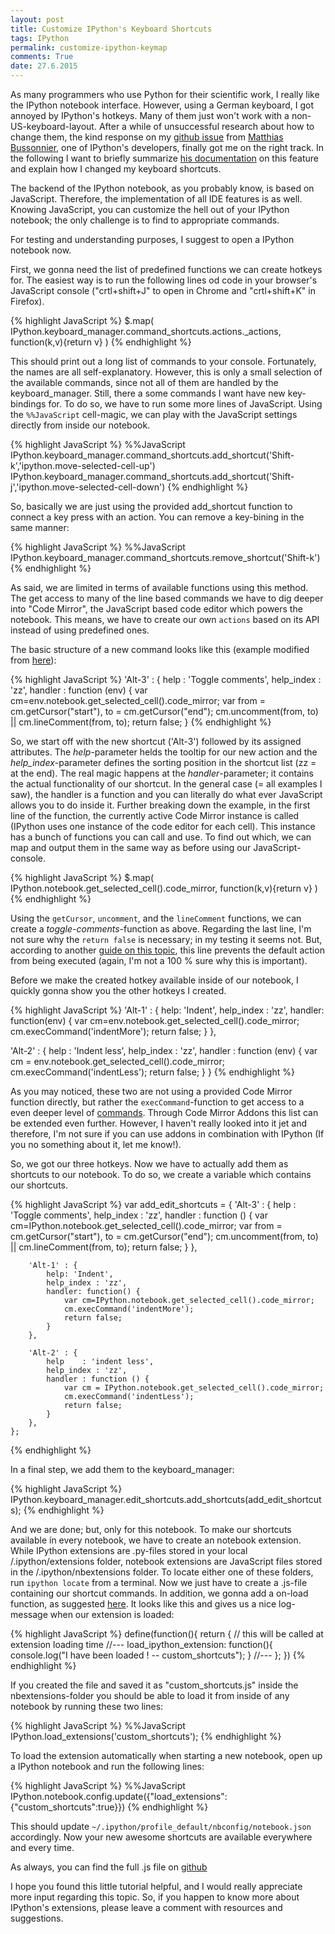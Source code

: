 ```yaml
---
layout: post
title: Customize IPython's Keyboard Shortcuts
tags: IPython
permalink: customize-ipython-keymap
comments: True
date: 27.6.2015
---
```


As many programmers who use Python for their scientific work, I really like the IPython notebook interface. However, using a German keyboard, I got annoyed by IPython's hotkeys. Many of them just won't work with a non-US-keyboard-layout. After a while of unsuccessful research about how to change them, the kind response on my [github issue](https://github.com/ipython/ipython/issues/8586) from [Matthias Bussonnier](https://github.com/Carreau), one of IPython's developers, finally got me on the right track. In the following I want to briefly summarize [his documentation](http://carreau.gitbooks.io/jupyter-book/content/keyboardshortcut.html) on this feature and explain how I changed my keyboard shortcuts.

The backend of the IPython notebook, as you probably know, is based on JavaScript. Therefore, the implementation of all IDE features is as well. Knowing JavaScript, you can customize the hell out of your IPython notebook; the only challenge is to find to appropriate commands.

For testing and understanding purposes, I suggest to open a IPython notebook now.

First, we gonna need the list of predefined functions we can create hotkeys for. The easiest way is to run the following lines od code in your browser's JavaScript console ("crtl+shift+J" to open in Chrome and "crtl+shift+K" in Firefox).

{% highlight JavaScript %}
$.map(
     IPython.keyboard_manager.command_shortcuts.actions.\_actions,
     function(k,v){return v}
     )
{% endhighlight %}

This should print out a long list of commands to your console. Fortunately, the names are all self-explanatory. However, this is only a small selection of the available commands, since not all of them are handled by the keyboard_manager. Still, there a some commands I want have new key-bindings for.
To do so, we have to run some more lines of JavaScript. Using the ``%%JavaScript`` cell-magic, we can play with the JavaScript settings directly from inside our notebook.

{% highlight JavaScript %}
%%JavaScript
IPython.keyboard_manager.command_shortcuts.add_shortcut('Shift-k','ipython.move-selected-cell-up')
IPython.keyboard_manager.command_shortcuts.add_shortcut('Shift-j','ipython.move-selected-cell-down')
{% endhighlight %}

So, basically we are just using the provided add_shortcut function to connect a key press with an action.
You can remove a key-bining in the same manner:

{% highlight JavaScript %}
%%JavaScript
IPython.keyboard_manager.command_shortcuts.remove_shortcut('Shift-k')
{% endhighlight %}

As said, we are limited in terms of available functions using this method. The get access to many of the line based commands we have to dig deeper into "Code Mirror", the JavaScript based code editor which powers the notebook. This means, we have to create our own ``actions`` based on its API instead of using predefined ones.

The basic structure of a new command looks like this (example modified from [here](https://github.com/juhasch/IPython-notebook-extensions/blob/master/usability/comment-uncomment.js)):

{% highlight JavaScript %}
'Alt-3' : {
    help    : 'Toggle comments',
    help_index : 'zz',
    handler : function (env) {
        var cm=env.notebook.get_selected_cell().code_mirror;
        var from = cm.getCursor("start"), to = cm.getCursor("end");
        cm.uncomment(from, to) || cm.lineComment(from, to);
        return false;
    }
{% endhighlight %}

So, we start off with the new shortcut ('Alt-3') followed by its assigned attributes. The *help*-parameter helds the tooltip for our new action and the *help_index*-parameter defines the sorting position in the shortcut list (zz = at the end). The real magic happens at the *handler*-parameter; it contains the actual functionality of our shortcut. In the general case (= all examples I saw), the handler is a function and you can literally do what ever JavaScript allows you to do inside it.
Further breaking down the example, in the first line of the function, the currently active Code Mirror instance is called (IPython uses one instance of the code editor for each cell). This instance has a bunch of functions you can call and use. To find out which, we can map and output them in the same way as before using our JavaScript-console.

{% highlight JavaScript %}
$.map(
     IPython.notebook.get_selected_cell().code_mirror,
     function(k,v){return v}
     )
{% endhighlight %}

Using the ``getCursor``, ``uncomment``, and the ``lineComment`` functions, we can create a *toggle-comments*-function as above. Regarding the last line, I'm not sure why the ``return false`` is necessary; in my testing it seems not. But, according to another [guide on this topic](http://nbviewer.ipython.org/github/adrn/ipython/blob/2.x/examples/Notebook/User%20Interface.ipynb#Keyboard-shortcut-customization), this line prevents the default action from being executed (again, I'm not a 100 % sure why this is important).

Before we make the created hotkey available inside of our notebook, I quickly gonna show you the other hotkeys I created.

{% highlight JavaScript %}
'Alt-1' : {
    help: 'Indent',
    help_index : 'zz',
    handler: function(env) {
        var cm=env.notebook.get_selected_cell().code_mirror;
        cm.execCommand('indentMore');
        return false;
    }
},

'Alt-2' : {
    help    : 'Indent less',
    help_index : 'zz',
    handler : function (env) {
        var cm = env.notebook.get_selected_cell().code_mirror;
        cm.execCommand('indentLess');
        return false;
    }
}
{% endhighlight %}

As you may noticed, these two are not using a provided Code Mirror function directly, but rather the ``execCommand``-function to get access to a even deeper level of [commands](https://codemirror.net/doc/manual.html#commands). Through Code Mirror Addons this list can be extended even further. However, I haven't really looked into it jet and therefore, I'm not sure if you can use addons in combination with IPython (If you no something about it, let me know!).

So, we got our three hotkeys. Now we have to actually add them as shortcuts to our notebook. To do so, we create a variable which contains our shortcuts.

{% highlight JavaScript %}
var add_edit_shortcuts = {
        'Alt-3' : {
            help    : 'Toggle comments',
            help_index : 'zz',
            handler : function () {
                var cm=IPython.notebook.get_selected_cell().code_mirror;
                var from = cm.getCursor("start"), to = cm.getCursor("end");
                cm.uncomment(from, to) || cm.lineComment(from, to);
                return false;
            }
        },

        'Alt-1' : {
            help: 'Indent',
            help_index : 'zz',
            handler: function() {
                var cm=IPython.notebook.get_selected_cell().code_mirror;
                cm.execCommand('indentMore');
                return false;
            }
        },

        'Alt-2' : {
            help    : 'indent less',
            help_index : 'zz',
            handler : function () {
                var cm = IPython.notebook.get_selected_cell().code_mirror;
                cm.execCommand('indentLess');
                return false;
            }
        },
    };
{% endhighlight %}

In a final step, we add them to the keyboard_manager:

{% highlight JavaScript %}
IPython.keyboard_manager.edit_shortcuts.add_shortcuts(add_edit_shortcuts);
{% endhighlight %}

And we are done; but, only for this notebook. To make our shortcuts available ín every notebook, we have to create an notebook extension. While IPython extensions are .py-files stored in your local /.ipython/extensions folder, notebook extensions are JavaScript files stored in the /.ipython/nbextensions folder. To locate either one of these folders, run ``ipython locate`` from a terminal. Now we just have to create a .js-file containing our shortcut commands. In addition, we gonna add a on-load function, as suggested [here](http://carreau.gitbooks.io/jupyter-book/content/Jsextensions.html#). It looks like this and gives us a nice log-message when our extension is loaded:

{% highlight JavaScript %}
define(function(){
  return {
    // this will be called at extension loading time
    //---
    load_ipython_extension: function(){
        console.log("I have been loaded ! -- custom_shortcuts");
    }
    //---
  };
})
{% endhighlight %}

If you created the file and saved it as "custom_shortcuts.js" inside the nbextensions-folder you should be able to load it from inside of any notebook by running these two lines:

{% highlight JavaScript %}
%%JavaScript
IPython.load_extensions('custom_shortcuts');
{% endhighlight %}

To load the extension automatically when starting a new notebook, open up a IPython notebook and run the following lines:

{% highlight JavaScript %}
%%JavaScript
IPython.notebook.config.update({"load_extensions":{"custom_shortcuts":true}})
{% endhighlight %}

This should update `~/.ipython/profile_default/nbconfig/notebook.json` accordingly. Now your new awesome shortcuts are available everywhere and every time.

As always, you can find the full .js file on [github](https://github.com/AKuederle/IPython-custom-shortcuts/blob/master/custom_shortcuts.js)

I hope you found this little tutorial helpful, and I would really appreciate more input regarding this topic. So, if you happen to know more about IPython's extensions, please leave a comment with resources and suggestions.
